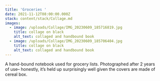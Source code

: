 ```yaml
---
title: 'Groceries '
date: 2021-11-12T08:00:00.000Z
stack: content/stack/Collage.md
images:
  - image: /uploads/Collage/IMG_20230609_185716819.jpg
    title: collage on black
    alt_text: collaged and handbound book
  - image: /uploads/Collage/IMG_20230609_185706404.jpg
    title: collage on black
    alt_text: collaged and handbound book
---
```


A hand-bound notebook used for grocery lists. Photographed after 2 years of use– honestly, it’s held up surprisingly well given the covers are made of cereal box.
